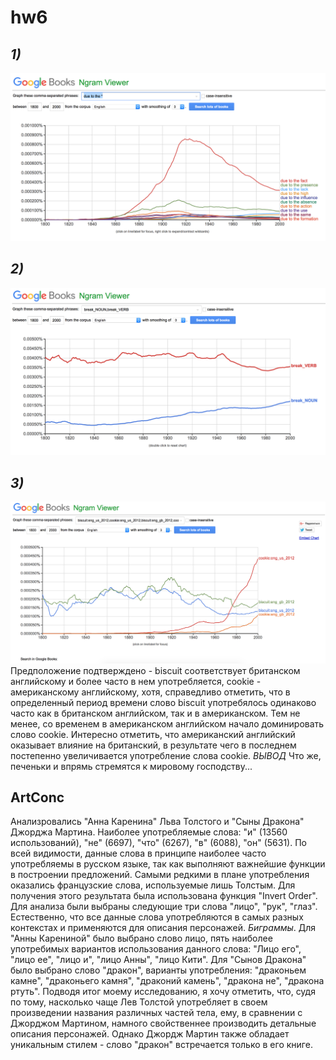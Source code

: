 # hw6
## *1)*
![](https://github.com/LihacheP/hw6/blob/master/Снимок%20экрана%202018-04-14%20в%2015.47.41.png?raw=true)
## *2)*
![](https://github.com/LihacheP/hw6/blob/master/Снимок%20экрана%202018-04-14%20в%2016.18.04.png?raw=true)
## *3)*
![](https://github.com/LihacheP/hw6/blob/master/Снимок%20экрана%202018-04-14%20в%2016.08.45.png?raw=true)
Предположение подтверждено - biscuit соответствует британском английскому и более часто в нем употребляется, cookie - американскому английскому, хотя, справедливо отметить, что в определенный период времени слово biscuit употребялось одинаково часто как в британском английском, так и в американском. Тем не менее, со временем в американском английском начало доминировать слово cookie. Интересно отметить, что американский английский оказывает влияние на британский, в результате чего в последнем постепенно увеличивается употребление слова cookie. *ВЫВОД* Что же, печеньки и впрямь стремятся к мировому господству...
## ArtConc
Анализровались "Анна Каренина" Льва Толстого и "Сыны Дракона" Джорджа Мартина. Наиболее употребляемые слова: "и" (13560 использований), "не" (6697), "что" (6267), "в" (6088), "он" (5631). По всей видимости, данные слова в принципе наиболее часто употребляемы в русском языке, так как выполняют важнейшие функции в построении предложений.
Самыми редкими в плане употребления оказались французские слова, используемые лишь Толстым. Для получения этого результата была использована функция "Invert Order". Для анализа были выбраны следующие три слова "лицо", "рук", "глаз". Естественно, что все данные слова употребляются в самых разных контекстах и применяются для описания персонажей. *Биграммы*. Для "Анны Карениной" было выбрано слово лицо, пять наиболее употребимых вариантов использования данного слова: "Лицо его", "лицо ее", "лицо и", "лицо Анны", "лицо Кити". Для "Сынов Дракона" было выбрано слово "дракон", варианты употребления: "драконьем камне", "драконьего камня", "драконий камень", "дракона не", "дракона ртуть". Подводя итог моему исследованию, я хочу отметить, что, судя по тому, насколько чаще Лев Толстой употребляет в своем произведении названия различных частей тела, ему, в сравнении с Джорджом Мартином, намного свойственнее производить детальные описания персонажей. Однако Джордж Мартин также обладает уникальным стилем - слово "дракон" встречается только в его книге. 

